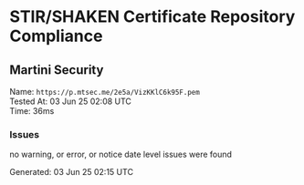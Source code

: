 # STIR/SHAKEN Certificate Repository Compliance

## Martini Security

Name: `https://p.mtsec.me/2e5a/VizKKlC6k95F.pem`\
Tested At: 03 Jun 25 02:08 UTC\
Time: 36ms

### Issues

no warning, or error, or notice date level issues were found

Generated: 03 Jun 25 02:15 UTC
